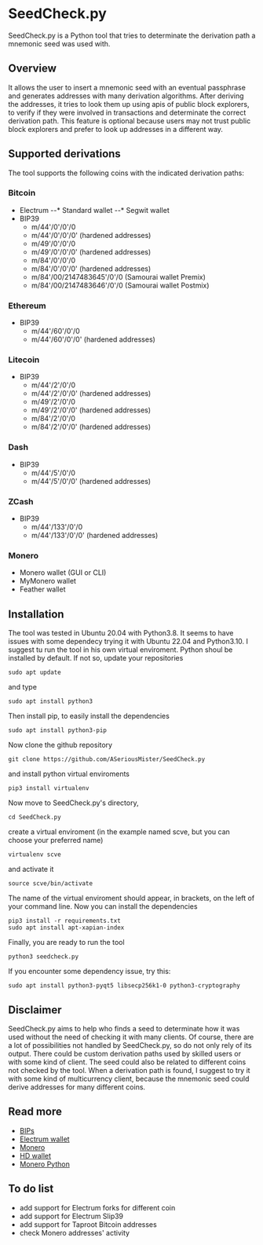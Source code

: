 # SeedCheck.py
SeedCheck.py is a Python tool that tries  to determinate the derivation path a mnemonic seed was used with.

## Overview
It allows the user to insert a mnemonic seed with an eventual passphrase and generates addresses with many derivation algorithms.
After deriving the addresses, it tries to look them up using apis of public block explorers, to verify if they were involved in transactions and determinate the correct derivation path. This feature is optional because users may not trust public block explorers and prefer to look up addresses in a different way.

## Supported derivations
The tool supports the following coins with the indicated derivation paths:
### Bitcoin
- Electrum
--* Standard wallet
--* Segwit wallet
- BIP39
  * m/44'/0'/0'/0
  * m/44'/0'/0'/0' (hardened addresses)
  * m/49'/0'/0'/0
  * m/49'/0'/0'/0' (hardened addresses)
  * m/84'/0'/0'/0
  * m/84'/0'/0'/0' (hardened addresses)
  * m/84'/00/2147483645'/0'/0 (Samourai wallet Premix)
  * m/84'/00/2147483646'/0'/0 (Samourai wallet Postmix)
### Ethereum
- BIP39
  * m/44'/60'/0'/0
  * m/44'/60'/0'/0' (hardened addresses)
### Litecoin
- BIP39
  * m/44'/2'/0'/0
  * m/44'/2'/0'/0' (hardened addresses)
  * m/49'/2'/0'/0
  * m/49'/2'/0'/0' (hardened addresses)
  * m/84'/2'/0'/0
  * m/84'/2'/0'/0' (hardened addresses)
### Dash
- BIP39
  * m/44'/5'/0'/0
  * m/44'/5'/0'/0' (hardened addresses)
### ZCash
- BIP39
  * m/44'/133'/0'/0
  * m/44'/133'/0'/0' (hardened addresses)
### Monero
- Monero wallet (GUI or CLI)
- MyMonero wallet
- Feather wallet

## Installation
The tool was tested in Ubuntu 20.04 with Python3.8. It seems to have issues with some dependecy trying it with Ubuntu 22.04 and Python3.10. 
I suggest tu run the tool in his own virtual enviroment.
Python shoul be installed by default. If not so, update your repositories
```
sudo apt update
```
and type
```
sudo apt install python3
```
Then install pip, to easily install the dependencies
```
sudo apt install python3-pip
```
Now clone the github repository
```
git clone https://github.com/ASeriousMister/SeedCheck.py
```
and install python virtual enviroments
```
pip3 install virtualenv
```
Now move to SeedCheck.py's directory,
```
cd SeedCheck.py
```
create a virtual enviroment (in the example named scve, but you can choose your preferred name)
```
virtualenv scve
```
and activate it
```
source scve/bin/activate
```
The name of the virtual enviroment should appear, in brackets, on the left of your command line. 
Now you can install the dependencies
```
pip3 install -r requirements.txt
sudo apt install apt-xapian-index
```
Finally, you are ready to run the tool
```
python3 seedcheck.py
```

If you encounter some dependency issue, try this:
```
sudo apt install python3-pyqt5 libsecp256k1-0 python3-cryptography
```

## Disclaimer
SeedCheck.py aims to help who finds a seed to determinate how it was used without the need of checking it with many clients. Of course, there are a lot of possibilities not handled by SeedCheck.py, so do not only rely of its output. There could be custom derivation paths used by skilled users or with some kind of client. The seed could also be related to different coins not checked by the tool.
When a derivation path is found, I suggest to try it with some kind of multicurrency client, because the mnemonic seed could derive addresses for many different coins.

## Read more
- [BIPs](https://github.com/bitcoin/bips)
- [Electrum wallet](https://github.com/spesmilo/electrum)
- [Monero](https://github.com/monero-project/monero)
- [HD wallet](https://pypi.org/project/hdwallet/)
- [Monero Python](https://monero-python.readthedocs.io/en/latest/)

## To do list
- add support for Electrum forks for different coin
- add support for Electrum Slip39
- add support for Taproot Bitcoin addresses
- check Monero addresses' activity
